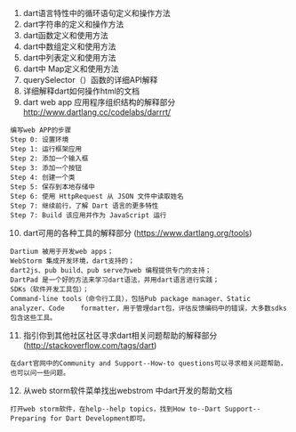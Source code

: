 1. dart语言特性中的循环语句定义和操作方法
2. dart字符串的定义和操作方法
3. dart函数定义和使用方法
4. dart中数组定义和使用方法
5. dart中列表定义和使用方法
6. dart中 Map定义和使用方法
7. querySelector（）函数的详细API解释
8. 详细解释dart如何操作html的文档
9. dart web app 应用程序组织结构的解释部分
http://www.dartlang.cc/codelabs/darrrt/
```
编写web APP的步骤
Step 0: 设置环境
Step 1: 运行框架应用
Step 2: 添加一个输入框
Step 3: 添加一个按钮
Step 4: 创建一个类
Step 5: 保存到本地存储中
Step 6: 使用 HttpRequest 从 JSON 文件中读取姓名
Step 7: 继续前行，了解 Dart 语言的更多特性
Step 7: Build 该应用并作为 JavaScript 运行
```
10. dart可用的各种工具的解释部分
(https://www.dartlang.org/tools)
```
Dartium 被用于开发web apps；
WebStorm 集成开发环境，dart支持的；
dart2js、pub build、pub serve为web 编程提供专门的支持；
DartPad 是一个好的方法来学习dart语法，并用dart语言进行实践；
SDKs（软件开发工具包）；
Command-line tools（命令行工具），包括Pub package manager、Static analyzer、Code    formatter，用于管理dart包，评估反馈编码中的错误，大多数sdks包含这些工具。
```
11. 指引你到其他社区社区寻求dart相关问题帮助的解释部分
(http://stackoverflow.com/tags/dart)
```
在dart官网中的Community and Support--How-to questions可以寻求相关问题帮助，也可以问一些问题。
```
12. 从web storm软件菜单找出webstrom 中dart开发的帮助文档
```
打开web storm软件，在help--help topics，找到How to--Dart Support--Preparing for Dart Development即可。
```
